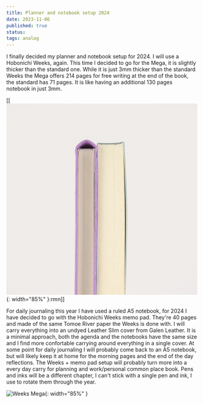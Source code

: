 ```yaml
---
title: Planner and notebook setup 2024
date: 2023-11-06
published: true
status:
tags: analog 
---
```


I finally decided my planner and notebook setup for 2024. I will use a Hobonichi Weeks, again. This time I decided to go for the Mega, it is slightly thicker than the standard one.
While it is just 3mm thicker than the standard Weeks the Mega offers 214 pages for free writing at the end of the book, the standard has 71 pages. It is like having an additional 130 pages notebook in just 3mm.


[[![Weeks Mega](/assets/postimg/weeks-mega.jpg){: width="85%" }:rmn]]


For daily journaling this year I have used a ruled A5 notebook, for 2024 I have decided to go with the Hobonichi Weeks memo pad. They're 40 pages and made of the same Tomoe River paper the Weeks is done with. I will carry everything into an undyed Leather Slim cover from Galen Leather. It is a minimal approach, both the agenda and the notebooks have the same size and I find more confortable carrying around everything in a single cover. At some point for daily journaling I will probably come back to an A5 notebook, but will likely keep it at home for the morning pages and the end of the day reflections. The Weeks + memo pad setup will probably turn more into a every day carry for planning and work/personal common place book. Pens and inks will be a different chapter, I can't stick with a single pen and ink, I use to rotate them through the year.

![Weeks Mega](/assets/postimg/delta.png){: width="85%" }
